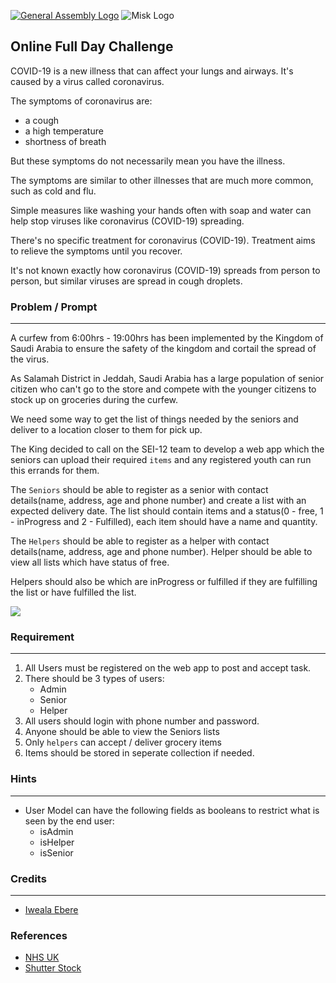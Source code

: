 [![General Assembly Logo](https://camo.githubusercontent.com/1a91b05b8f4d44b5bbfb83abac2b0996d8e26c92/687474703a2f2f692e696d6775722e636f6d2f6b6538555354712e706e67)](https://generalassemb.ly/education/web-development-immersive)
![Misk Logo](https://i.ibb.co/KmXhJbm/Webp-net-resizeimage-1.png)

## Online Full Day Challenge
COVID-19 is a new illness that can affect your lungs and airways. It's caused by a virus called coronavirus.

The symptoms of coronavirus are:
- a cough
- a high temperature
- shortness of breath

But these symptoms do not necessarily mean you have the illness.

The symptoms are similar to other illnesses that are much more common, such as cold and flu.

Simple measures like washing your hands often with soap and water can help stop viruses like coronavirus (COVID-19) spreading.

There's no specific treatment for coronavirus (COVID-19). Treatment aims to relieve the symptoms until you recover.

It's not known exactly how coronavirus (COVID-19) spreads from person to person, but similar viruses are spread in cough droplets.

### Problem / Prompt
---
A curfew from 6:00hrs - 19:00hrs has been implemented by the Kingdom of Saudi Arabia to ensure the safety of the kingdom and cortail the spread of the virus.

As Salamah District in Jeddah, Saudi Arabia has a large population of senior citizen who can't go to the store and compete with the younger citizens to stock up on groceries during the curfew. 

We need some way to get the list of things needed by the seniors and deliver to a location closer to them for pick up.

The King decided to call on the SEI-12 team to develop a web app which the seniors can upload their required `items` and any registered youth can run this errands for them.

The `Seniors` should be able to register as a senior with contact details(name, address, age and phone number) and create a list with an expected delivery date. The list should contain items and a status(0 - free, 1 - inProgress and 2 - Fulfilled), each item should have a name and quantity.

The `Helpers` should be able to register as a helper with contact details(name, address, age and phone number). Helper should be able to view all lists which have status of free.

Helpers should also be which are inProgress or fulfilled if they are fulfilling the list or have fulfilled the list.

![](https://image.shutterstock.com/image-photo/dubai-united-arab-emirates-circa-260nw-396264253.jpg)

### Requirement
-----
 1. All Users must be registered on the web app to post and accept task.
 1. There should be 3 types of users:
    - Admin
    - Senior
    - Helper
 1. All users should login with phone number and password.
 1. Anyone should be able to view the Seniors lists
 1. Only `helpers` can accept / deliver grocery items
 1. Items should be stored in seperate collection if needed.


### Hints
-------
- User Model can have the following fields as booleans to restrict what is seen by the end user:
    - isAdmin
    - isHelper
    - isSenior

### Credits
-------------
 - [Iweala Ebere](mailto:ebere.iweala@ga.co)

### References
- [NHS UK](https://www.nhs.uk/conditions/coronavirus-covid-19/#symptoms)
- [Shutter Stock](https://image.shutterstock.com/image-photo/dubai-united-arab-emirates-circa-260nw-396264253.jpg)
